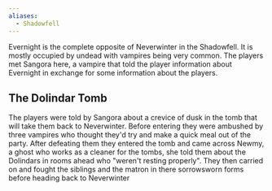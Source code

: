 ```yaml
---
aliases:
  - Shadowfell
---
```

Evernight is the complete opposite of Neverwinter in the Shadowfell. It is mostly occupied by undead with vampires being very common. The players met Sangora here, a vampire that told the player information about Evernight in exchange for some information about the players.

## The Dolindar Tomb

The players were told by Sangora about a crevice of dusk in the tomb that will take them back to Neverwinter. Before entering they were ambushed by three vampires who thought they'd try and make a quick meal out of the party. After defeating them they entered the tomb and came across Newmy, a ghost who works as a cleaner for the tombs, she told them about the Dolindars in rooms ahead who "weren't resting properly". They then carried on and fought the siblings and the matron in there sorrowsworn forms before heading back to Neverwinter 